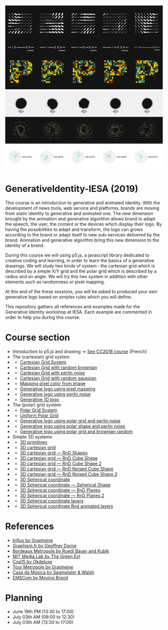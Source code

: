 ![Cartesian Grid](img/cartesian.png?raw=true "Cartesian Grid")
![Polar Grid](img/polar.png?raw=true "Polar Grid")

# GenerativeIdentity-IESA (2019)
This course is an introduction to generative and animated identity.
With the development of news tools, web service and platforms, brands are moving from static identity to generative and animated one. The new dimension brought by the animation and generative algorithm allows brand to adapt the speech, the user, the content or the devices which display their logo. By having the possibilities to adapt and transform, the logo can grows according to the brand or adapt itself to new sub-services delivered by the brand. Animation and generative algorithm bring this new dimension to the identity of a brand.

During this course we will using p5.js, a javascript library dedicated to creative coding and learning, in order to learn the basics of a generative drawings. We will study two kinds of system : the cartesian grid which is described by a simple X/Y grid and the polar grid which is described by a radius and an angle. We will try this two system in addition with other elements such as randomness or pixel mapping.

At this end of the these sessions, you will be asked to produced your own generative logo based on simples rules which you will define.

This repository gathers all references and examples made for the Generative Identity workshop at IESA.
Each example are commented in order to help you during this course.

# Course section
* Introduction to p5.js and drawing -> [See CC2018 course](https://alexr4.github.io/CC2018-eartsup/Cours/3_Introduction%20Formes%20et%20Dessins/) (French)
* The (cartesian) grid system
* * [Cartesian Grid System](https://editor.p5js.org/arivaux@gmail.com/sketches/bOwowNHGN)
* * [Cartesian Grid with random brownian](https://editor.p5js.org/arivaux@gmail.com/sketches/0qFdyNDPd)
* * [Cartesian Grid with perlin noise](https://editor.p5js.org/arivaux@gmail.com/sketches/2L3IMIusS)
* * [Cartesian Grid with random gaussian](https://editor.p5js.org/arivaux@gmail.com/sketches/G_sf1aCoJ)
* * [Mapping pixel color from image](https://editor.p5js.org/arivaux@gmail.com/sketches/0tb2dM9qK)
* * [Generative logo using pixel mapping](https://editor.p5js.org/arivaux@gmail.com/sketches/jZEy9a36V)
* * [Generative logo using perlin noise](https://editor.p5js.org/arivaux@gmail.com/sketches/3urmNLneh)
* * [Generative 1D logo](https://editor.p5js.org/arivaux@gmail.com/sketches/f6DAQZEZj)
* The (polar) grid system
* * [Polar Grid System](https://editor.p5js.org/arivaux@gmail.com/sketches/coXavueeN)
* * [Uniform Polar Grid](https://editor.p5js.org/arivaux@gmail.com/sketches/Cv88MatNm)
* * [Generative logo using polar grid and perlin noise](https://editor.p5js.org/arivaux@gmail.com/sketches/vImkQ6Jrc)
* * [Generative logo using polar shape and perlin noise](https://editor.p5js.org/arivaux@gmail.com/sketches/1dgXCUl0h)
* * [Generative logo using polar grid and brownian random](https://editor.p5js.org/arivaux@gmail.com/sketches/wJ0rkOctv)
* Simple 3D systems
* * [3D primitives](https://editor.p5js.org/arivaux@gmail.com/sketches/GJ7mu1sRJ)
* * [3D cartesian grid](https://editor.p5js.org/arivaux@gmail.com/sketches/Y1CyAfc6s)
* * [3D cartesian grid — RnD Shapes](https://editor.p5js.org/arivaux@gmail.com/sketches/DuuCvq9dG)
* * [3D cartesian grid — RnD Cube Shape](https://editor.p5js.org/arivaux@gmail.com/sketches/Zu9nrIzYJ)
* * [3D cartesian grid — RnD Cube Shape 2](https://editor.p5js.org/arivaux@gmail.com/sketches/tPstlpWFY)
* * [3D cartesian grid — RnD Noised Cube Shape](https://editor.p5js.org/arivaux@gmail.com/sketches/zkHmfejLM)
* * [3D cartesian grid — RnD Noised Cube Shape 2](https://editor.p5js.org/arivaux@gmail.com/sketches/i_GBNwWLJ)
* * [3D Spherical coordinate](https://editor.p5js.org/arivaux@gmail.com/sketches/i7LHZVoXj)
* * [3D Spherical coordinate — Spherical Shape](https://editor.p5js.org/arivaux@gmail.com/sketches/oQRDKwxkV)
* * [3D Spherical coordinate — RnD Planes](https://editor.p5js.org/arivaux@gmail.com/sketches/nQoQhugoV)
* * [3D Spherical coordinate — RnD Planes 2](https://editor.p5js.org/arivaux@gmail.com/sketches/qzC0RXVpk)
* * [3D Spherical coordinate layers](https://editor.p5js.org/arivaux@gmail.com/sketches/WRHM1ppYf)
* * [3D Spherical coordinate Rnd animated layers](https://editor.p5js.org/arivaux@gmail.com/sketches/FmDQo_k-c)

# References
* [Influx by Grapheine](https://www.grapheine.com/branding/identite-visuelle-influx-bibliotheque-lyon)
* [Graphism.fr by Geoffrey Dorne](https://graphism.fr/)
* [Bordeaux Metropole by Ruedi Bauer and Kubik](https://www.grapheine.com/actulogo/nouvelle-identite-visuelle-generative-bordeaux-metropole)
* [MIT Media Lab by The Green Eyl](https://vimeo.com/20250134)
* [Cop15 by Okdeluxe](http://www.okdeluxe.co.uk/cop15/)
* [Tour Metropole by Grapheine](https://www.grapheine.com/branding/tours-metropole-identite-visuelle)
* [Casa da Música by Sagmeister & Walsh](https://sagmeisterwalsh.com/work/branding/casa-da-musica/)
* [EMSCom by Moving Brand](https://bpando.org/2013/03/15/branding-emscom/)

# Planning
* June 19th PM (13:30 to 17:00)
* July 03th AM (09:00 to 12:30)
* July 03th AM (13:30 to 17:00)

